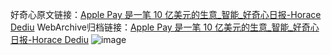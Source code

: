 好奇心原文链接：[Apple Pay 是一笔 10 亿美元的生意_智能_好奇心日报-Horace Dediu](https://www.qdaily.com/articles/4047.html)
WebArchive归档链接：[Apple Pay 是一笔 10 亿美元的生意_智能_好奇心日报-Horace Dediu](http://web.archive.org/web/20190623153456/https://www.qdaily.com/articles/4047.html)
![image](http://ww3.sinaimg.cn/large/007d5XDply1g3vdu6t5cyj30u03tl1kx)